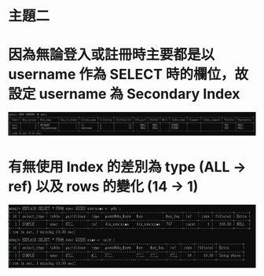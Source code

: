 # 主題二

# 因為無論登入或註冊時主要都是以 username 作為 SELECT 時的欄位，故設定 username 為 Secondary Index
![image](https://github.com/zxcvbn848/TraningPlan2021/blob/main/WK8_Practice/Ref/index_username.jpg)

# 有無使用 Index 的差別為 type (ALL -> ref) 以及 rows 的變化 (14 -> 1)
![image](https://github.com/zxcvbn848/TraningPlan2021/blob/main/WK8_Practice/Ref/using%20index%20or%20not.jpg)
